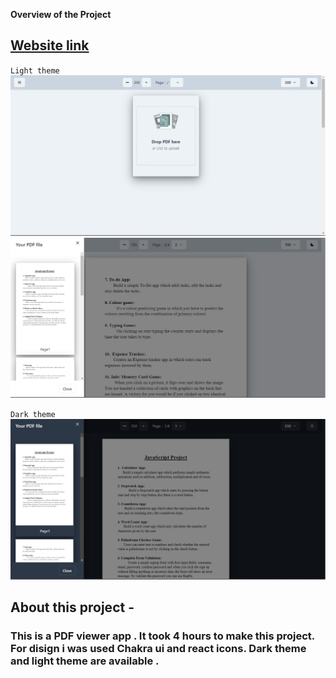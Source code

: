 **Overview of the Project**

## [Website link](https://pdfapp.netlify.app/)

`Light theme`
![image](./readmeImages/lightEmptyTheme.png)
![image](./readmeImages/addPdf.png)

`Dark theme`
![image](./readmeImages/darkTheme.png)

## About this project -

### This is a PDF viewer app . It took 4 hours to make this project. For disign i was used Chakra ui and react icons. **Dark theme and light theme** are available .

